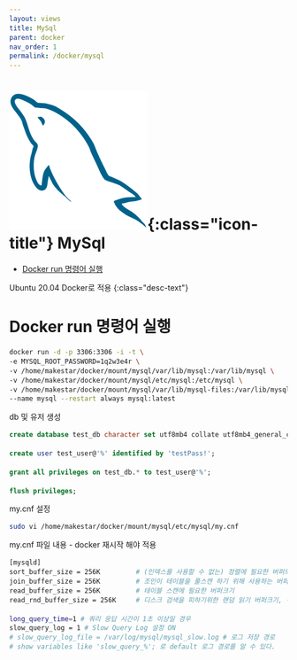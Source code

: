 ```yaml
---
layout: views
title: MySql
parent: docker
nav_order: 1
permalink: /docker/mysql
---
```


# ![mysql icon](/assets/images/icon/mysql_original_logo_icon_146416.png){:class="icon-title"} MySql

* [Docker run 명령어 실행](#docker-run-명령어-실행)

Ubuntu 20.04 Docker로 적용
{:class="desc-text"}

# Docker run 명령어 실행

```bash
docker run -d -p 3306:3306 -i -t \
-e MYSQL_ROOT_PASSWORD=1q2w3e4r \
-v /home/makestar/docker/mount/mysql/var/lib/mysql:/var/lib/mysql \
-v /home/makestar/docker/mount/mysql/etc/mysql:/etc/mysql \
-v /home/makestar/docker/mount/mysql/var/lib/mysql-files:/var/lib/mysql-files/ \
--name mysql --restart always mysql:latest
```

db 및 유저 생성

```sql
create database test_db character set utf8mb4 collate utf8mb4_general_ci;

create user test_user@'%' identified by 'testPass!';

grant all privileges on test_db.* to test_user@'%';

flush privileges;
```

my.cnf 설정

```bash
sudo vi /home/makestar/docker/mount/mysql/etc/mysql/my.cnf
```

my.cnf 파일 내용 -  docker 재시작 해야 적용

```bash
[mysqld]
sort_buffer_size = 256K         # (인덱스를 사용할 수 없는) 정렬에 필요한 버퍼의 크기, ORDER BY 또는 GROUP BY 연산 속도와 관련
join_buffer_size = 256K         # 조인이 테이블을 풀스캔 하기 위해 사용하는 버퍼크기, 드리븐 테이블이 FULL SCAN할 때 사용됨
read_buffer_size = 256K         # 테이블 스캔에 필요한 버퍼크기
read_rnd_buffer_size = 256K     # 디스크 검색을 피하기위한 랜덤 읽기 버퍼크기, 정렬 대상이 커서 two pass 알고리즘을 쓸 때만 사용

long_query_time=1 # 쿼리 응답 시간이 1초 이상일 경우
slow_query_log = 1 # Slow Query Log 설정 ON
# slow_query_log_file = /var/log/mysql/mysql_slow.log # 로그 저장 경로  
# show variables like 'slow_query_%'; 로 default 로그 경로를 알 수 있다.
```